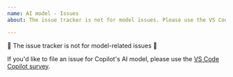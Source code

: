 ```yaml
---
name: AI model - Issues
about: The issue tracker is not for model issues. Please use the VS Code Copilot survey: https://aka.ms/vscode-copilot-survey.

---
```


🚨 The issue tracker is not for model-related issues 🚨

If you'd like to file an issue for Copilot's AI model, please use the [VS Code Copilot survey](https://aka.ms/vscode-copilot-survey).